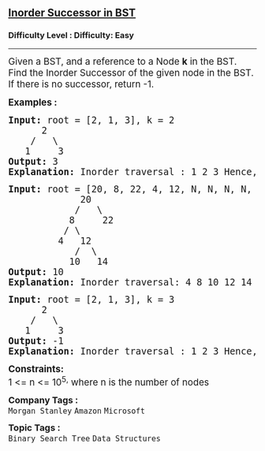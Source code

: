 <h2><a href="https://www.geeksforgeeks.org/problems/inorder-successor-in-bst/1?page=6&difficulty=Easy&sortBy=submissions">Inorder Successor in BST</a></h2><h3>Difficulty Level : Difficulty: Easy</h3><hr><div class="problems_problem_content__Xm_eO"><p><span style="font-size: 14pt;">Given a BST, and a reference to a Node <strong>k</strong> in the BST. Find the Inorder Successor of the given node in the BST. If there is no successor, return -1.&nbsp;</span></p>
<p><span style="font-size: 14pt;"><strong>Examples :</strong></span></p>
<pre><span style="font-size: 14pt;"><strong>Input:</strong> root = [2, 1, 3], k = 2
&nbsp;  <strong> </strong>  2
&nbsp;   /   \
<strong>   </strong>1     3
<strong>Output: </strong>3 
<strong>Explanation:</strong> Inorder traversal : 1 2 3 Hence, inorder successor of 2 is 3.
</span></pre>
<pre><span style="font-size: 14pt;"><strong>Input:</strong> root = [20, 8, 22, 4, 12, N, N, N, N, 10, 14], k = 8
             20
&nbsp;           /   \
&nbsp;          8<strong>     </strong>22
&nbsp;         / \
&nbsp;        4   12
&nbsp;           /<strong>  </strong>\
&nbsp;          10   14
<strong>Output: </strong>10<strong>
Explanation: </strong>Inorder traversal: 4 8 10 12 14 20 22. Hence, successor of 8 is 10.<br></span></pre>
<pre><span style="font-size: 14pt;"><strong>Input:</strong> root = [2, 1, 3], k = 3
&nbsp;     2
&nbsp;   /   \
<strong>   </strong>1     3
<strong>Output: </strong>-1 
<strong>Explanation:</strong> Inorder traversal : 1 2 3 Hence, inorder successor of 3 is null.</span></pre>
<p><span style="font-size: 14pt;"><strong>Constraints:</strong><br>1 &lt;= n &lt;= 10<sup>5</sup><sup>,</sup> where n is the number of nodes</span></p></div><p><span style=font-size:18px><strong>Company Tags : </strong><br><code>Morgan Stanley</code>&nbsp;<code>Amazon</code>&nbsp;<code>Microsoft</code>&nbsp;<br><p><span style=font-size:18px><strong>Topic Tags : </strong><br><code>Binary Search Tree</code>&nbsp;<code>Data Structures</code>&nbsp;